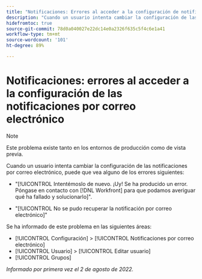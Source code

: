 ```yaml
---
title: "Notificaciones: Errores al acceder a la configuración de notificaciones de correo electrónico"
description: "Cuando un usuario intenta cambiar la configuración de las notificaciones por correo electrónico, puede que vea un error."
hidefromtoc: true
source-git-commit: 78d0a040027e22dc14e0a2326f635c5f4c6e1a41
workflow-type: tm+mt
source-wordcount: '101'
ht-degree: 89%

---
```



# Notificaciones: errores al acceder a la configuración de las notificaciones por correo electrónico

>[!NOTE]
>
>Este problema existe tanto en los entornos de producción como de vista previa.

Cuando un usuario intenta cambiar la configuración de las notificaciones por correo electrónico, puede que vea alguno de los errores siguientes:

* &quot;[!UICONTROL Intentémoslo de nuevo. ¡Uy! Se ha producido un error. Póngase en contacto con [!DNL Workfront] para que podamos averiguar qué ha fallado y solucionarlo]&quot;.

* &quot;[!UICONTROL No se pudo recuperar la notificación por correo electrónico]&quot;

Se ha informado de este problema en las siguientes áreas:

* [!UICONTROL Configuración] > [!UICONTROL Notificaciones por correo electrónico]
* [!UICONTROL Usuario] > [!UICONTROL Editar usuario]
* [!UICONTROL Grupos]

_Informado por primera vez el 2 de agosto de 2022._

